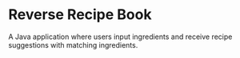 # Reverse Recipe Book

A Java application where users input ingredients and receive recipe suggestions with matching ingredients.
